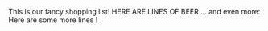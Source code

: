 This is our fancy shopping list!
HERE 
ARE 
LINES 
OF 
BEER
... and even more:
Here 
are 
some
more 
lines
!
